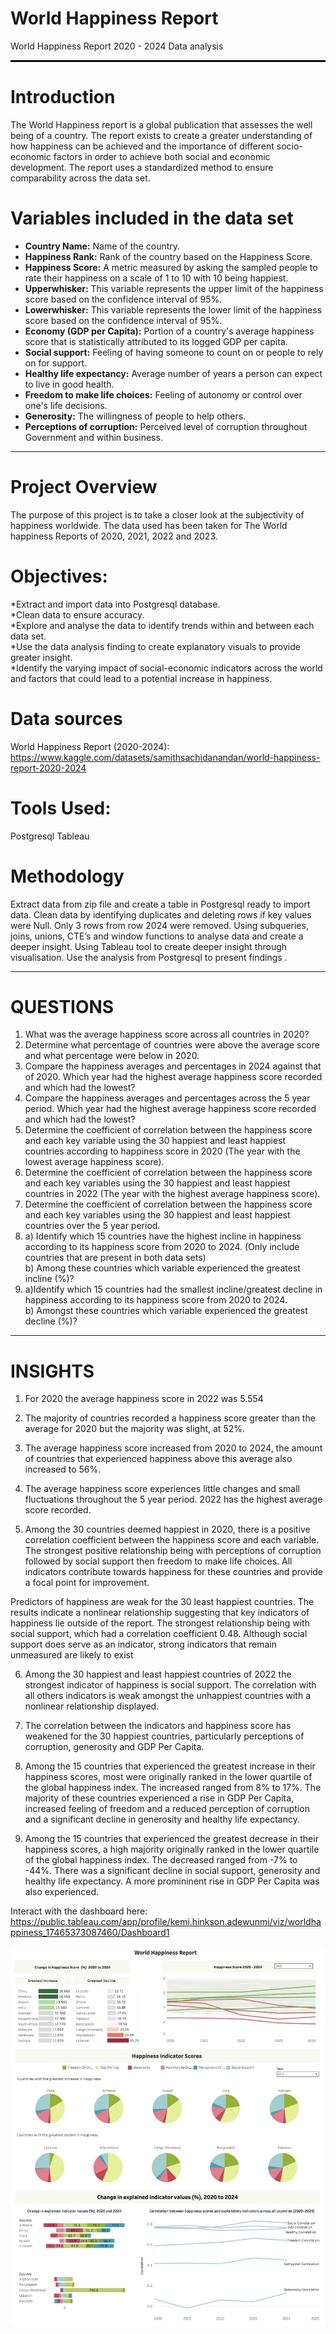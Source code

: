 # World Happiness Report
World Happiness Report 2020 - 2024 Data analysis

<hr style="border: 1px solid black;">

# **Introduction**

The World Happiness report is a global publication that assesses the well being of a country. The report exists to create a greater understanding of how happiness can be achieved and the importance of different socio-economic factors in order to achieve both social and economic development. The report uses a standardized method to ensure comparability across the data set.

# **Variables included in the data set**  
* **Country Name:** Name of the country.  
* **Happiness Rank:** Rank of the country based on the Happiness Score.  
* **Happiness Score:** A metric measured by asking the sampled people to rate their happiness on a scale of 1 to 10 with 10 being happiest.  
* **Upperwhisker:** This variable represents the upper limit of the happiness score based on the confidence interval of 95%.  
* **Lowerwhisker:** This variable represents the lower limit of the happiness score based on the confidence interval of 95%.  
* **Economy (GDP per Capita):** Portion of a country's average happiness score that is statistically attributed to its logged GDP per capita.  
* **Social support:** Feeling of having someone to count on or people to rely on for support.  
* **Healthy life expectancy:** Average number of years a person can expect to live in good health.  
* **Freedom to make life choices:** Feeling of autonomy or control over one's life decisions.  
* **Generosity:** The willingness of people to help others.  
* **Perceptions of corruption:** Perceived level of corruption throughout Government and within business.  

___
# **Project Overview**  
The purpose of this project is to take a closer look at the subjectivity of happiness worldwide. The data used has been taken for The World happiness Reports of 2020, 2021, 2022 and 2023.  


# **Objectives:**  
*Extract and import data into Postgresql database.  
*Clean data to ensure accuracy.  
*Explore and analyse the data to identify trends within and between each data set.  
*Use the data analysis finding to create explanatory visuals to provide greater insight.  
*Identify the varying impact of social-economic indicators across the world and factors that could lead to a potential increase in happiness.    

# **Data sources**  
World Happiness Report (2020-2024):
https://www.kaggle.com/datasets/samithsachidanandan/world-happiness-report-2020-2024


# **Tools Used:**  
Postgresql
Tableau


# **Methodology**
Extract data from zip file and create a table in Postgresql ready to import data.
Clean data by identifying duplicates and deleting rows if key values were Null. Only 3 rows from row 2024 were removed.
Using subqueries, joins, unions, CTE’s and window functions to analyse data and create a deeper insight.
Using Tableau tool to create deeper insight through visualisation.
Use the analysis from Postgresql to present findings .

___

# **QUESTIONS**

1) What was the average happiness score across all countries in 2020?  
2) Determine what percentage of countries were above the average score and what percentage were below in 2020.  
3) Compare the happiness averages and percentages in 2024 against that of 2020.  Which year had the highest average happiness score recorded and which had the lowest?  
4) Compare the happiness averages and percentages across the 5 year period.  Which year had the highest average happiness score recorded and which had the lowest?  
5) Determine the coefficient of correlation between the happiness score and each key variable using the 30 happiest and least happiest countries according to happiness score in 2020 (The year with the lowest average happiness score).    
6) Determine the coefficient of correlation between the happiness score and each key variables using the 30 happiest and least happiest countries in 2022 (The year with the highest average happiness score).   
7) Determine the coefficient of correlation between the happiness score and each key variables using the 30 happiest and least happiest countries over the 5 year period.   
8) a) Identify which 15 countries have the highest incline in happiness according to its happiness score from 2020 to 2024. (Only include countries that are present in both data sets)  
b) Among these countries which variable experienced the greatest incline (%)?    
9) a)Identify which 15 countries had the smallest incline/greatest decline in happiness according to its happiness score from 2020 to 2024.  
b) Amongst these countries which variable experienced the greatest decline (%)?  

___

# **INSIGHTS**

1. For 2020 the average happiness score in 2022 was 5.554

2. The majority of countries recorded a happiness score greater than the average for 2020 but the majority was slight, at 52%.

3. The average happiness score increased from 2020 to 2024, the amount of countries that experienced happiness above this average also increased to 56%.

4. The average happiness score experiences little changes and small fluctuations throughout the 5 year period. 2022 has the highest average score recorded.

5. Among the 30 countries deemed happiest in 2020, there is a positive correlation coefficient between the happiness score and each variable. The strongest positive relationship being with perceptions of corruption followed by social support then freedom to make life choices. All indicators contribute towards happiness for these countries and provide a focal point for improvement.

Predictors of happiness are weak for the 30 least happiest countries. The results indicate a nonlinear relationship suggesting that key indicators of happiness lie outside of the report. The strongest relationship being with social support, which had a correlation coefficient 0.48. Although social support does serve as an indicator,  strong indicators that remain unmeasured are likely to exist

6. Among the 30 happiest and least happiest countries of 2022 the strongest indicator of happiness is social support. The correlation with all others indicators is weak amongst the unhappiest countries with a nonlinear relationship displayed.

7. The correlation between the indicators and happiness score has weakened for the 30 happiest countries, particularly perceptions of corruption, generosity and GDP Per Capita.

8. Among the 15 countries that experienced the greatest increase in their happiness scores, most were originally ranked in the lower quartile of the global happiness index. The increased ranged from 8% to 17%. The majority of these countries experienced a rise in GDP Per Capita, increased feeling of freedom and a reduced perception of corruption and a significant decline in generosity and healthy life expectancy.

9. Among the 15 countries that experienced the greatest decrease in their happiness scores, a high majority originally ranked in the lower quartile of the global happiness index. The decreased ranged from -7% to -44%. There was a significant decline in social support, generosity and healthy life expectancy. A more promininent rise in GDP Per Capita was also experienced.

    
Interact with the dashboard here: https://public.tableau.com/app/profile/kemi.hinkson.adewunmi/viz/worldhappiness_17465373087460/Dashboard1 

![](visual.jpg)
